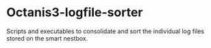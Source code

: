 # Octanis3-logfile-sorter
Scripts and executables to consolidate and sort the individual log files stored on the smart nestbox.
